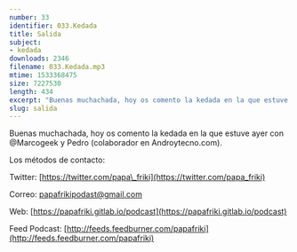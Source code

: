 ```yaml
---
number: 33
identifier: 033.Kedada
title: Salida
subject:
- kedada
downloads: 2346
filename: 033.Kedada.mp3
mtime: 1533368475
size: 7227530
length: 434
excerpt: "Buenas muchachada, hoy os comento la kedada en la que estuve ayer con @Marcogeek y Pedro (colaborador en Androytecno.com).  \n\nLos métodos de contacto:\n\nTwitter: [https://twitter.com/papa\\_friki](https://twitter.com/papa_friki)\n\nCorreo: [papafrikipodast@gmail.com](https://archive.org/details/papafrikipodast@gmail.com)\n\nWeb: [https://papafriki.gitlab.io/podcast](https://papafriki.gitlab.io/podcast)\n\nFeed Podcast: [http://feeds.feedburner.com/papafriki](http://feeds.feedburner.com/papafriki)"
slug: salida
---
```

Buenas muchachada, hoy os comento la kedada en la que estuve ayer con @Marcogeek y Pedro (colaborador en Androytecno.com).

Los métodos de contacto:

Twitter: [https://twitter.com/papa\_friki](https://twitter.com/papa_friki)

Correo: [papafrikipodast@gmail.com](https://archive.org/details/papafrikipodast@gmail.com)

Web: [https://papafriki.gitlab.io/podcast](https://papafriki.gitlab.io/podcast)

Feed Podcast: [http://feeds.feedburner.com/papafriki](http://feeds.feedburner.com/papafriki)